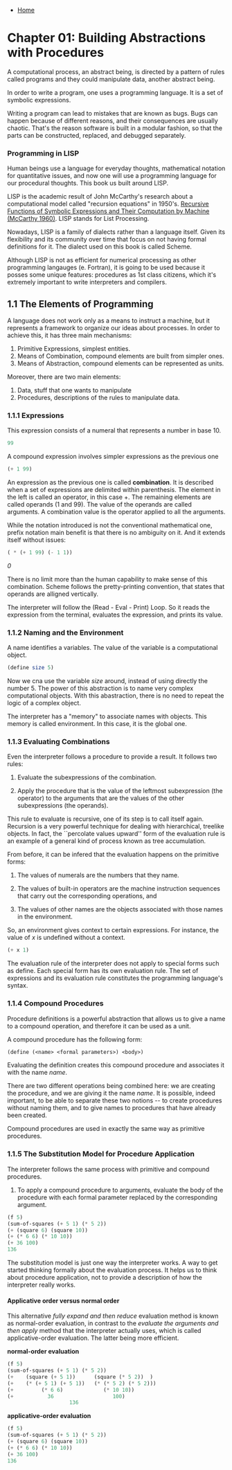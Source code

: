 * [Home](../..)

# Chapter 01: Building Abstractions with Procedures

A computational process, an abstract being, is directed by a pattern of rules called programs and they could manipulate data, another abstract being.

In order to write a program, one uses a programming language. It is a set of symbolic expressions.

Writing a program can lead to mistakes that are known as bugs. Bugs can happen because of different reasons, and their consequences are usually chaotic. That's the reason software is built in a modular fashion, so that the parts can be constructed, replaced, and debugged separately.

### Programming in LISP

Human beings use a language for everyday thoughts, mathematical notation for quantitative issues, and now one will use a programming language for our procedural thoughts. This book us built around LISP.

LISP is the academic result of John McCarthy's research about a computational model called "recursion equations" in 1950's. [Recursive Functions of Symbolic Expressions and Their Computation by Machine (McCarthy 1960)](http://www-formal.stanford.edu/jmc/recursive.pdf). LISP stands for List Processing.

Nowadays, LISP is a family of dialects rather than a language itself. Given its flexibility and its community over time that focus on not having formal definitions for it. The dialect used on this book is called Scheme. 

Although LISP is not as efficient for numerical processing as other programming langauges (e. Fortran), it is going to be used because it posses some unique features: procedures as 1st class citizens, which it's extremely important to write interpreters and compilers.

## 1.1 The Elements of Programming

A language does not work only as a means to instruct a machine, but it represents a framework to organize our ideas about processes. In order to achieve this, it has three main mechanisms:

1. Primitive Expressions, simplest entities.
2. Means of Combination, compound elements are built from simpler ones.
3. Means of Abstraction, compound elements can be represented as units.

Moreover, there are two main elements:

1. Data, stuff that one wants to manipulate
2. Procedures, descriptions of the rules to manipulate data.

### 1.1.1 Expressions

This expression consists of a numeral that represents a number in base 10. 

``` scheme
99
```

A compound expression involves simpler expressions as the previous one

``` scheme
(+ 1 99)
```

An expression as the previous one is called **combination**. It is described when a set of expressions are delimited within parenthesis. The element in the left is called an operator, in this case +. The remaining elements are called operands (1 and 99). The value of the operands are called arguments. A combination value is the operator applied to all the arguments.

While the notation introduced is not the conventional mathematical one, prefix notation main benefit is that there is no ambiguity on it. And it extends itself without issues:

``` scheme
( * (+ 1 99) (- 1 1))
```
*0*

There is no limit more than the human capability to make sense of this combination. Scheme follows the pretty-printing convention, that states that operands are alligned vertically.

The interpreter will follow the (Read - Eval - Print) Loop. So it reads the expression from the terminal, evaluates the expression, and prints its value.

### 1.1.2  Naming and the Environment

A name identifies a variables. The value of the variable is a computational object.

``` scheme
(define size 5)
```

Now we cna use the variable *size* around, instead of using directly the number 5. The power of this abstraction is to name very complex computational objects. With this abastraction, there is no need to repeat the logic of a complex object.

The interpreter has a "memory" to associate names with objects. This memory is called environment. In this case, it is the global one.

### 1.1.3 Evaluating Combinations

Even the interpreter follows a procedure to provide a result. It follows two rules:

1. Evaluate the subexpressions of the combination.

2. Apply the procedure that is the value of the leftmost subexpression (the operator) to the arguments that are the values of the other subexpressions (the operands).

This rule to evaluate is recursive, one of its step is to call itself again. Recursion is a very powerful technique for dealing with hierarchical, treelike objects. In fact, the ``percolate values upward'' form of the evaluation rule is an example of a general kind of process known as tree accumulation.

From before, it can be infered that the evaluation happens on the primitive forms:

1. The values of numerals are the numbers that they name.

2. The values of built-in operators are the machine instruction sequences that carry out the corresponding operations, and

3. The values of other names are the objects associated with those names in the environment.

So, an environment gives context to certain expressions. For instance, the value of *x* is undefined without a context. 

``` scheme
(+ x 1)
```

The evaluation rule of the interpreter does not apply to special forms such as define. Each special form has its own evaluation rule. The set of expressions and its evaluation rule constitutes the programming language's syntax.

### 1.1.4 Compound Procedures

Procedure definitions is a powerful abstraction that allows us to give a name to a compound operation, and therefore it can be used as a unit.

A compound procedure has the following form:

``` scheme
(define (<name> <formal parameters>) <body>)
```

Evaluating the definition creates this compound procedure and associates it with the name *name*.

There are two different operations being combined here: we are creating the procedure, and we are giving it the name *name*. It is possible, indeed important, to be able to separate these two notions -- to create procedures without naming them, and to give names to procedures that have already been created.

Compound procedures are used in exactly the same way as primitive procedures.

### 1.1.5 The Substitution Model for Procedure Application

The interpreter follows the same process with primitive and compound procedures.

1. To apply a compound procedure to arguments, evaluate the body of the procedure with each formal parameter replaced by the corresponding argument. 

``` scheme
(f 5)
(sum-of-squares (+ 5 1) (* 5 2))
(+ (square 6) (square 10))
(+ (* 6 6) (* 10 10))
(+ 36 100)
136
```

The substitution model is just one way the interpreter works. A way to get started thinking formally about the evaluation process. It helps us to think about procedure application, not to provide a description of how the interpreter really works.

#### Applicative order versus normal order

This alternative *fully expand and then reduce* evaluation method is known as normal-order evaluation, in contrast to the *evaluate the arguments and then apply* method that the interpreter actually uses, which is called applicative-order evaluation. The latter being more efficient.

**normal-order evaluation**
``` scheme
(f 5)
(sum-of-squares (+ 5 1) (* 5 2))
(+    (square (+ 5 1))      (square (* 5 2))  )
(+    (* (+ 5 1) (+ 5 1))   (* (* 5 2) (* 5 2)))
(+         (* 6 6)             (* 10 10))
(+           36                   100)
                    136
```
**applicative-order evaluation**
``` scheme
(f 5)
(sum-of-squares (+ 5 1) (* 5 2))
(+ (square 6) (square 10))
(+ (* 6 6) (* 10 10))
(+ 36 100)
136
```